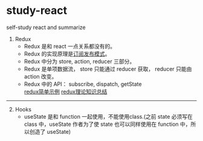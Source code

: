# study-react
self-study react and summarize

1. Redux
   * Redux 是和 react 一点关系都没有的。
   * Redux 的实现原理是[订阅发布模式](https://vmo-fed.github.io/js-design-pattern/publish-subscribe-pattern/)。 
   * Redux 中分为 store, action, reducer 三部分。
   * Redux 是单项数据流， store 只能通过 reducer 获取， reducer 只能由 action 改变。
   * Redux 中的 API： subscribe, dispatch, getState<br>
   [redux简单示例](https://codesandbox.io/s/l5moll9moq)
   [redux理论知识总结](https://codesandbox.io/s/l5moll9moq)
---------------------
2. Hooks
   * useState 是和 function 一起使用，不能使用class.(之前 state 必须写在 class 中，useState 作者为了使 state 也可以同样使用在 function 中，所以创造了 useState)

